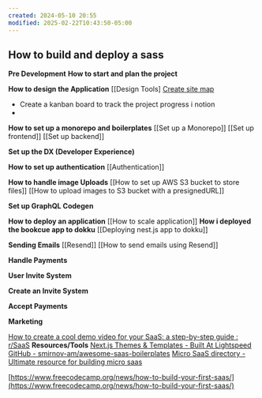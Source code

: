 ```yaml
---
created: 2024-05-10 20:55
modified: 2025-02-22T10:43:50-05:00
---
```

## How to build and deploy a sass

**Pre Development**
**How to start and plan the project**

**How to design the Application**
[[Design Tools]
[Create site map](https://www.flowmapp.com/features/sitemap)
- Create a kanban board to track the project progress i notion
- 

**How to set up a monorepo and boilerplates**
[[Set up a Monorepo]]
[[Set up frontend]]
[[Set up backend]]

**Set up the DX (Developer Experience)**


**How to set up authentication**
[[Authentication]]



**How to handle image Uploads**
[[How to set up AWS S3 bucket to store files]]
[[How to upload images to S3 bucket with a presignedURL]]


**Set up GraphQL Codegen**

**How to deploy an application**
[[How to scale application]]
**How i deployed the bookcue app to dokku**
[[Deploying nest.js app to dokku]]

**Sending Emails**
[[Resend]]
[[How to send emails using Resend]]


**Handle Payments**

  

**User Invite System**
  

**Create an Invite System**

  

**Accept Payments**

**Marketing**

[How to create a cool demo video for your SaaS: a step-by-step guide : r/SaaS](https://www.reddit.com/r/SaaS/comments/17p6eoa/how_to_create_a_cool_demo_video_for_your_saas_a/)
**Resources/Tools**
[Next.js Themes & Templates - Built At Lightspeed](https://www.builtatlightspeed.com/category/nextjs?themes%5BrefinementList%5D%5Bcategories.blueprint%5D%5B0%5D=fullstack)
[GitHub - smirnov-am/awesome-saas-boilerplates](https://github.com/smirnov-am/awesome-saas-boilerplates)
[Micro SaaS directory - Ultimate resource for building micro saas](https://microsaas.one/products)

[https://www.freecodecamp.org/news/how-to-build-your-first-saas/](https://www.freecodecamp.org/news/how-to-build-your-first-saas/)
